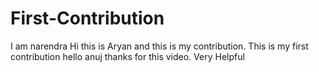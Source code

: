 # First-Contribution
I am narendra 
Hi this is Aryan and this is my contribution.
This is my first contribution
hello anuj thanks for this video. Very Helpful

